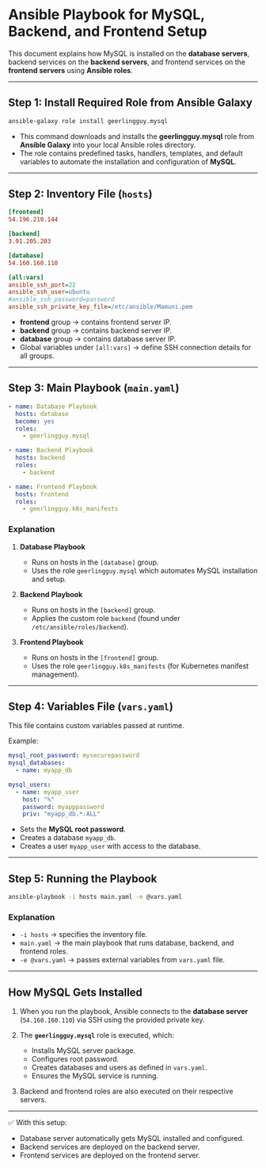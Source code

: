 # Ansible Playbook for MySQL, Backend, and Frontend Setup

This document explains how MySQL is installed on the **database servers**, backend services on the **backend servers**, and frontend services on the **frontend servers** using **Ansible roles**.

---

## Step 1: Install Required Role from Ansible Galaxy

```bash
ansible-galaxy role install geerlingguy.mysql
```

* This command downloads and installs the **geerlingguy.mysql** role from **Ansible Galaxy** into your local Ansible roles directory.
* The role contains predefined tasks, handlers, templates, and default variables to automate the installation and configuration of **MySQL**.

---

## Step 2: Inventory File (`hosts`)

```ini
[frontend]
54.196.210.144

[backend]
3.91.205.203

[database]
54.160.160.110

[all:vars]
ansible_ssh_port=22
ansible_ssh_user=ubuntu
#ansible_ssh_password=password
ansible_ssh_private_key_file=/etc/ansible/Mamuni.pem
```

* **frontend** group → contains frontend server IP.
* **backend** group → contains backend server IP.
* **database** group → contains database server IP.
* Global variables under `[all:vars]` → define SSH connection details for all groups.

---

## Step 3: Main Playbook (`main.yaml`)

```yaml
- name: Database Playbook
  hosts: database
  become: yes
  roles:
    - geerlingguy.mysql

- name: Backend Playbook
  hosts: backend
  roles:
    - backend

- name: Frontend Playbook
  hosts: frontend
  roles:
    - geerlingguy.k8s_manifests
```

### Explanation

1. **Database Playbook**

   * Runs on hosts in the `[database]` group.
   * Uses the role `geerlingguy.mysql` which automates MySQL installation and setup.

2. **Backend Playbook**

   * Runs on hosts in the `[backend]` group.
   * Applies the custom role `backend` (found under `/etc/ansible/roles/backend`).

3. **Frontend Playbook**

   * Runs on hosts in the `[frontend]` group.
   * Uses the role `geerlingguy.k8s_manifests` (for Kubernetes manifest management).

---

## Step 4: Variables File (`vars.yaml`)

This file contains custom variables passed at runtime.

Example:

```yaml
mysql_root_password: mysecurepassword
mysql_databases:
  - name: myapp_db

mysql_users:
  - name: myapp_user
    host: "%"
    password: myapppassword
    priv: "myapp_db.*:ALL"
```

* Sets the **MySQL root password**.
* Creates a database `myapp_db`.
* Creates a user `myapp_user` with access to the database.

---

## Step 5: Running the Playbook

```bash
ansible-playbook -i hosts main.yaml -e @vars.yaml
```

### Explanation

* `-i hosts` → specifies the inventory file.
* `main.yaml` → the main playbook that runs database, backend, and frontend roles.
* `-e @vars.yaml` → passes external variables from `vars.yaml` file.

---

## How MySQL Gets Installed

1. When you run the playbook, Ansible connects to the **database server** (`54.160.160.110`) via SSH using the provided private key.
2. The **`geerlingguy.mysql`** role is executed, which:

   * Installs MySQL server package.
   * Configures root password.
   * Creates databases and users as defined in `vars.yaml`.
   * Ensures the MySQL service is running.
3. Backend and frontend roles are also executed on their respective servers.

---

✅ With this setup:

* Database server automatically gets MySQL installed and configured.
* Backend services are deployed on the backend server.
* Frontend services are deployed on the frontend server.
